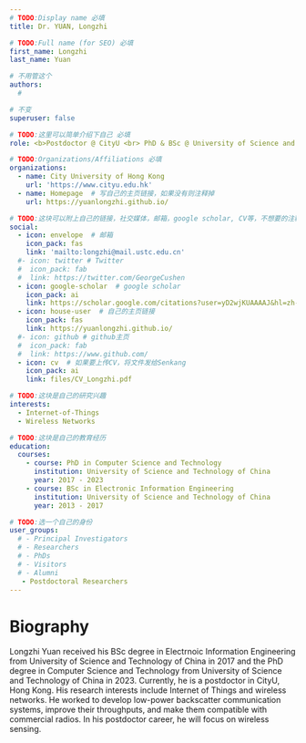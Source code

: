 ```yaml
---
# TODO:Display name 必填
title: Dr. YUAN, Longzhi

# TODO:Full name (for SEO) 必填
first_name: Longzhi
last_name: Yuan

# 不用管这个
authors:
  # 

# 不变
superuser: false

# TODO:这里可以简单介绍下自己 必填
role: <b>Postdoctor @ CityU <br> PhD & BSc @ University of Science and Technology of China</b>

# TODO:Organizations/Affiliations 必填
organizations:
  - name: City University of Hong Kong 
    url: 'https://www.cityu.edu.hk'
  - name: Homepage  # 写自己的主页链接，如果没有则注释掉
    url: https://yuanlongzhi.github.io/

# TODO:这块可以附上自己的链接，社交媒体，邮箱，google scholar, CV等，不想要的注释掉即可
social:
  - icon: envelope  # 邮箱
    icon_pack: fas
    link: 'mailto:longzhi@mail.ustc.edu.cn'
  #- icon: twitter # Twitter
  #  icon_pack: fab  
  #  link: https://twitter.com/GeorgeCushen
  - icon: google-scholar  # google scholar
    icon_pack: ai
    link: https://scholar.google.com/citations?user=yD2wjKUAAAAJ&hl=zh-CN
  - icon: house-user  # 自己的主页链接
    icon_pack: fas
    link: https://yuanlongzhi.github.io/
  #- icon: github # github主页
  #  icon_pack: fab   
  #  link: https://www.github.com/
  - icon: cv  # 如果要上传CV，将文件发给Senkang
    icon_pack: ai
    link: files/CV_Longzhi.pdf

# TODO:这块是自己的研究兴趣
interests:
  - Internet-of-Things
  - Wireless Networks

# TODO:这块是自己的教育经历
education:
  courses:
    - course: PhD in Computer Science and Technology
      institution: University of Science and Technology of China
      year: 2017 - 2023 
    - course: BSc in Electronic Information Engineering
      institution: University of Science and Technology of China
      year: 2013 - 2017

# TODO:选一个自己的身份
user_groups:
  # - Principal Investigators
  # - Researchers
  # - PhDs
  # - Visitors
  # - Alumni
   - Postdoctoral Researchers
---
```

<!-- TODO:写自己的Biography -->
# Biography
Longzhi Yuan received his BSc degree in Electrnoic Information Engineering from University of Science and Technology of China in 2017 and the PhD degree in Computer Science and Technology from University of Science and Technology of China in 2023. Currently, he is a postdoctor in CityU, Hong Kong. His research interests include Internet of Things and wireless networks. He worked to develop low-power backscatter communication systems, improve their throughputs, and make them compatible with commercial radios. In his postdoctor career, he will focus on wireless sensing.